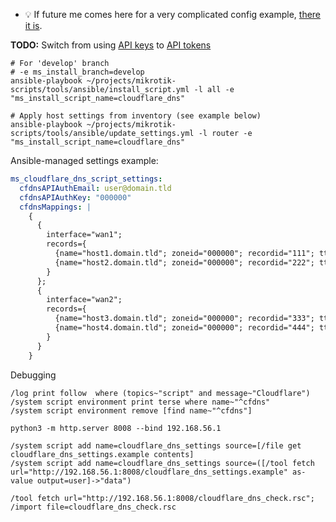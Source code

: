 * :bulb: If future me comes here for a very complicated config example, [there it is](https://github.com/cheretbe/notes/blob/master/mikrotik/README.md#complicated-config-example).

**TODO:** Switch from using [API keys](https://developers.cloudflare.com/fundamentals/api/get-started/keys/) to [API tokens](https://developers.cloudflare.com/fundamentals/api/get-started/create-token/)


```shell
# For 'develop' branch
# -e ms_install_branch=develop
ansible-playbook ~/projects/mikrotik-scripts/tools/ansible/install_script.yml -l all -e "ms_install_script_name=cloudflare_dns"

# Apply host settings from inventory (see example below)
ansible-playbook ~/projects/mikrotik-scripts/tools/ansible/update_settings.yml -l router -e "ms_install_script_name=cloudflare_dns"
```

Ansible-managed settings example:
```yaml
ms_cloudflare_dns_script_settings:
  cfdnsAPIAuthEmail: user@domain.tld
  cfdnsAPIAuthKey: "000000"
  cfdnsMappings: |
    {
      {
        interface="wan1";
        records={
          {name="host1.domain.tld"; zoneid="000000"; recordid="111"; ttl=60};
          {name="host2.domain.tld"; zoneid="000000"; recordid="222"; ttl=60}
        }
      };
      {
        interface="wan2";
        records={
          {name="host3.domain.tld"; zoneid="000000"; recordid="333"; ttl=60};
          {name="host4.domain.tld"; zoneid="000000"; recordid="444"; ttl=60}
        }
      }
    }
```

Debugging
```
/log print follow  where (topics~"script" and message~"Cloudflare")
/system script environment print terse where name~"^cfdns"
/system script environment remove [find name~"^cfdns"]

python3 -m http.server 8008 --bind 192.168.56.1

/system script add name=cloudflare_dns_settings source=[/file get cloudflare_dns_settings.example contents]
/system script add name=cloudflare_dns_settings source=([/tool fetch url="http://192.168.56.1:8008/cloudflare_dns_settings.example" as-value output=user]->"data")

/tool fetch url="http://192.168.56.1:8008/cloudflare_dns_check.rsc"; /import file=cloudflare_dns_check.rsc
```
